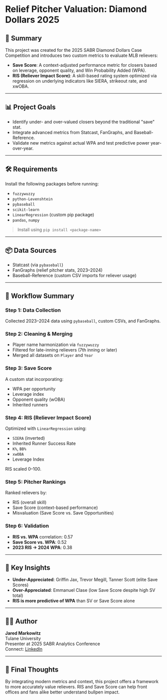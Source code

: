 # Relief Pitcher Valuation: Diamond Dollars 2025

## 🧠 Summary

This project was created for the 2025 SABR Diamond Dollars Case Competition and introduces two custom metrics to evaluate MLB relievers:

- **Save Score**: A context-adjusted performance metric for closers based on leverage, opponent quality, and Win Probability Added (WPA).
- **RIS (Reliever Impact Score)**: A skill-based rating system optimized via regression on underlying indicators like SIERA, strikeout rate, and xwOBA.

---

## 📊 Project Goals

- Identify under- and over-valued closers beyond the traditional "save" stat.
- Integrate advanced metrics from Statcast, FanGraphs, and Baseball-Reference.
- Validate new metrics against actual WPA and test predictive power year-over-year.

---

## 🛠️ Requirements

Install the following packages before running:

- `fuzzywuzzy`
- `python-Levenshtein`
- `pybaseball`
- `scikit-learn`
- `LinearRegression` (custom pip package)
- `pandas`, `numpy`

> Install using `pip install <package-name>`

---

## 📦 Data Sources

- Statcast (via `pybaseball`)
- FanGraphs (relief pitcher stats, 2023–2024)
- Baseball-Reference (custom CSV imports for reliever usage)

---

## 🧹 Workflow Summary

### Step 1: Data Collection

Collected 2023–2024 data using `pybaseball`, custom CSVs, and FanGraphs.

### Step 2: Cleaning & Merging

- Player name harmonization via `fuzzywuzzy`
- Filtered for late-inning relievers (7th inning or later)
- Merged all datasets on `Player` and `Year`

### Step 3: Save Score

A custom stat incorporating:
- WPA per opportunity
- Leverage index
- Opponent quality (wOBA)
- Inherited runners

### Step 4: RIS (Reliever Impact Score)

Optimized with `LinearRegression` using:
- `SIERA` (inverted)
- Inherited Runner Success Rate
- `K%`, `BB%`
- `xwOBA`
- Leverage Index

RIS scaled 0–100.

### Step 5: Pitcher Rankings

Ranked relievers by:
- RIS (overall skill)
- Save Score (context-based performance)
- Misvaluation (Save Score vs. Save Opportunities)

### Step 6: Validation

- **RIS vs. WPA** correlation: 0.57
- **Save Score vs. WPA**: 0.52
- **2023 RIS → 2024 WPA**: 0.38

---

## 🔎 Key Insights

- **Under-Appreciated**: Griffin Jax, Trevor Megill, Tanner Scott (elite Save Scores)
- **Over-Appreciated**: Emmanuel Clase (low Save Score despite high SV total)
- **RIS is more predictive of WPA** than SV or Save Score alone

---

## 👨‍💻 Author

**Jared Markowitz**  
Tulane University  
Presenter at 2025 SABR Analytics Conference  
Connect: [LinkedIn](https://www.linkedin.com/in/jared-markowitz-2563a8b8/)

---

## 🧠 Final Thoughts

By integrating modern metrics and context, this project offers a framework to more accurately value relievers. RIS and Save Score can help front offices and fans alike better understand bullpen impact.

